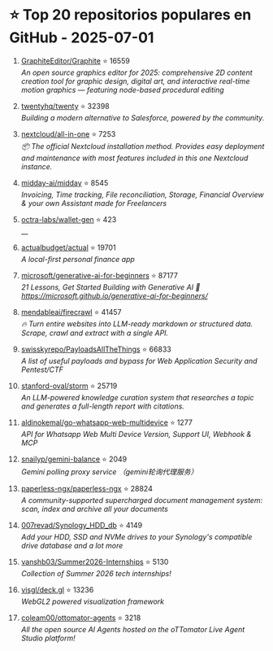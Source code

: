# ⭐ Top 20 repositorios populares en GitHub - 2025-07-01

1. [GraphiteEditor/Graphite](https://github.com/GraphiteEditor/Graphite) ⭐ 16559  
   _An open source graphics editor for 2025: comprehensive 2D content creation tool for graphic design, digital art, and interactive real-time motion graphics — featuring node-based procedural editing_

2. [twentyhq/twenty](https://github.com/twentyhq/twenty) ⭐ 32398  
   _Building a modern alternative to Salesforce, powered by the community._

3. [nextcloud/all-in-one](https://github.com/nextcloud/all-in-one) ⭐ 7253  
   _📦 The official Nextcloud installation method. Provides easy deployment and maintenance with most features included in this one Nextcloud instance._

4. [midday-ai/midday](https://github.com/midday-ai/midday) ⭐ 8545  
   _Invoicing, Time tracking, File reconciliation, Storage, Financial Overview & your own Assistant made for Freelancers_

5. [octra-labs/wallet-gen](https://github.com/octra-labs/wallet-gen) ⭐ 423  
   __

6. [actualbudget/actual](https://github.com/actualbudget/actual) ⭐ 19701  
   _A local-first personal finance app_

7. [microsoft/generative-ai-for-beginners](https://github.com/microsoft/generative-ai-for-beginners) ⭐ 87177  
   _21 Lessons, Get Started Building with Generative AI 🔗 https://microsoft.github.io/generative-ai-for-beginners/_

8. [mendableai/firecrawl](https://github.com/mendableai/firecrawl) ⭐ 41457  
   _🔥 Turn entire websites into LLM-ready markdown or structured data. Scrape, crawl and extract with a single API._

9. [swisskyrepo/PayloadsAllTheThings](https://github.com/swisskyrepo/PayloadsAllTheThings) ⭐ 66833  
   _A list of useful payloads and bypass for Web Application Security and Pentest/CTF_

10. [stanford-oval/storm](https://github.com/stanford-oval/storm) ⭐ 25719  
   _An LLM-powered knowledge curation system that researches a topic and generates a full-length report with citations._

11. [aldinokemal/go-whatsapp-web-multidevice](https://github.com/aldinokemal/go-whatsapp-web-multidevice) ⭐ 1277  
   _API for Whatsapp Web Multi Device Version, Support UI, Webhook & MCP_

12. [snailyp/gemini-balance](https://github.com/snailyp/gemini-balance) ⭐ 2049  
   _Gemini polling proxy service （gemini轮询代理服务）_

13. [paperless-ngx/paperless-ngx](https://github.com/paperless-ngx/paperless-ngx) ⭐ 28824  
   _A community-supported supercharged document management system: scan, index and archive all your documents_

14. [007revad/Synology_HDD_db](https://github.com/007revad/Synology_HDD_db) ⭐ 4149  
   _Add your HDD, SSD and NVMe drives to your Synology's compatible drive database and a lot more_

15. [vanshb03/Summer2026-Internships](https://github.com/vanshb03/Summer2026-Internships) ⭐ 5130  
   _Collection of Summer 2026 tech internships!_

16. [visgl/deck.gl](https://github.com/visgl/deck.gl) ⭐ 13236  
   _WebGL2 powered visualization framework_

17. [coleam00/ottomator-agents](https://github.com/coleam00/ottomator-agents) ⭐ 3218  
   _All the open source AI Agents hosted on the oTTomator Live Agent Studio platform!_


<!-- Última actualización: 2025-07-01T08:05:53.547953 UTC -->